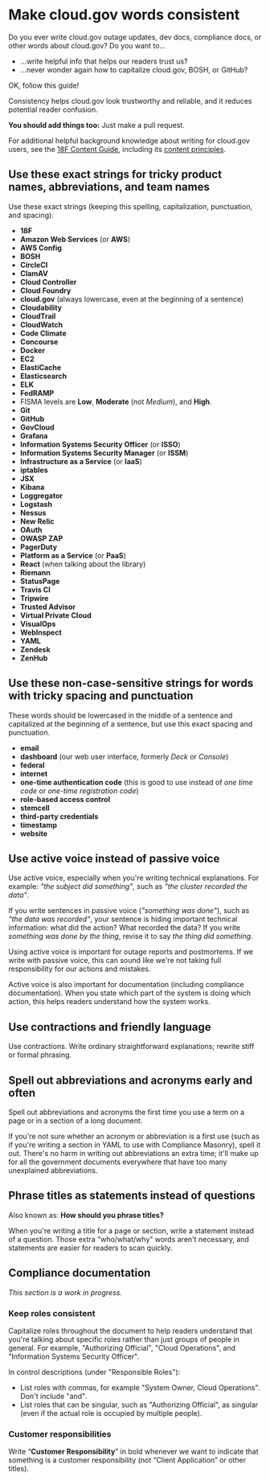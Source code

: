 # Make cloud.gov words consistent

Do you ever write cloud.gov outage updates, dev docs, compliance docs, or other words about cloud.gov? Do you want to...

* ...write helpful info that helps our readers trust us?
* ...never wonder again how to capitalize cloud.gov, BOSH, or GitHub?

OK, follow this guide!

Consistency helps cloud.gov look trustworthy and reliable, and it reduces potential reader confusion.

**You should add things too:** Just make a pull request.

For additional helpful background knowledge about writing for cloud.gov users, see the [18F Content Guide](https://pages.18f.gov/content-guide/), including its [content principles](https://pages.18f.gov/content-guide/content-principles/).

## Use these exact strings for tricky product names, abbreviations, and team names

Use these exact strings (keeping this spelling, capitalization, punctuation, and spacing):

* **18F**
* **Amazon Web Services** (or **AWS**)
* **AWS Config**
* **BOSH**
* **CircleCI**
* **ClamAV**
* **Cloud Controller**
* **Cloud Foundry**
* **cloud.gov** (always lowercase, even at the beginning of a sentence)
* **Cloudability**
* **CloudTrail**
* **CloudWatch**
* **Code Climate**
* **Concourse**
* **Docker**
* **EC2**
* **ElastiCache**
* **Elasticsearch**
* **ELK**
* **FedRAMP**
* FISMA levels are **Low**, **Moderate** (not *Medium*), and **High**.
* **Git**
* **GitHub**
* **GovCloud**
* **Grafana**
* **Information Systems Security Officer** (or **ISSO**)
* **Information Systems Security Manager** (or **ISSM**)
* **Infrastructure as a Service** (or **IaaS**)
* **iptables**
* **JSX**
* **Kibana**
* **Loggregator**
* **Logstash**
* **Nessus**
* **New Relic**
* **OAuth**
* **OWASP ZAP**
* **PagerDuty**
* **Platform as a Service** (or **PaaS**)
* **React** (when talking about the library)
* **Riemann**
* **StatusPage**
* **Travis CI**
* **Tripwire**
* **Trusted Advisor**
* **Virtual Private Cloud**
* **VisualOps**
* **WebInspect**
* **YAML**
* **Zendesk**
* **ZenHub**

## Use these non-case-sensitive strings for words with tricky spacing and punctuation

These words should be lowercased in the middle of a sentence and capitalized at the beginning of a sentence, but use this exact spacing and punctuation.

* **email**
* **dashboard** (our web user interface, formerly *Deck* or *Console*)
* **federal**
* **internet**
* **one-time authentication code** (this is good to use instead of *one time code* or *one-time registration code*)
* **role-based access control**
* **stemcell**
* **third-party credentials**
* **timestamp**
* **website**

## Use active voice instead of passive voice

Use active voice, especially when you're writing technical explanations. For example: *"the subject did something"*, such as *"the cluster recorded the data"*.

If you write sentences in passive voice (*"something was done"*), such as *"the data was recorded"*, your sentence is hiding important technical information: what did the action? What recorded the data? If you write *something was done by the thing*, revise it to say *the thing did something*.

Using active voice is important for outage reports and postmortems. If we write with passive voice, this can sound like we're not taking full responsibility for our actions and mistakes.

Active voice is also important for documentation (including compliance documentation). When you state which part of the system is doing which action, this helps readers understand how the system works.

## Use contractions and friendly language

Use contractions. Write ordinary straightforward explanations; rewrite stiff or formal phrasing.

## Spell out abbreviations and acronyms early and often

Spell out abbreviations and acronyms the first time you use a term on a page or in a section of a long document.

If you're not sure whether an acronym or abbreviation is a first use (such as if you're writing a section in YAML to use with Compliance Masonry), spell it out. There's no harm in writing out abbreviations an extra time; it'll make up for all the government documents everywhere that have too many unexplained abbreviations.

## Phrase titles as statements instead of questions

Also known as: **How should you phrase titles?**

When you're writing a title for a page or section, write a statement instead of a question. Those extra "who/what/why" words aren't necessary, and statements are easier for readers to scan quickly.

## Compliance documentation

*This section is a work in progress.*

### Keep roles consistent

Capitalize roles throughout the document to help readers understand that you're talking about specific roles rather than just groups of people in general. For example, "Authorizing Official", "Cloud Operations", and "Information Systems Security Officer".

In control descriptions (under "Responsible Roles"):
* List roles with commas, for example "System Owner, Cloud Operations". Don't include "and".
* List roles that can be singular, such as "Authorizing Official", as singular (even if the actual role is occupied by multiple people).

### Customer responsibilities

Write “**Customer Responsibility**” in bold whenever we want to indicate that something is a customer responsibility (not “Client Application” or other titles).
